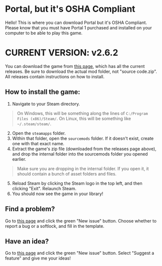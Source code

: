 # Portal, but it's OSHA Compliant

Hello! This is where you can download Portal but it's OSHA Compliant.
Please know that you must have Portal 1 purchased and installed on your computer to be able to play this game.


# CURRENT VERSION: v2.6.2

You can download the game from [this page](https://github.com/SparkLinkStudios/portal-but-its-osha-compliant/releases), which has all the current releases. Be sure to download the actual mod folder, not "source code.zip". All releases contain instructions on how to install.

## How to install the game:
1. Navigate to your Steam directory.
> On Windows, this will be something along the lines of `C:/Program Files (x86)/Steam/`.
> On Linux, this will be something like `~/.steam/steam/`.
2. Open the `steamapps` folder.
3. Within that folder, open the `sourcemods` folder. If it doesn't exist, create one with that exact name.
4. Extract the game's zip file (downloaded from the releases page above), and drop the internal folder into the sourcemods folder you opened earlier.
> Make sure you are dropping in the internal folder. If you open it, it should contain a bunch of asset folders and files.
5. Reload Steam by clicking the Steam logo in the top left, and then clicking "Exit". Relaunch Steam.
6. You should now see the game in your library!

## Find a problem?

Go to [this page](https://github.com/SparkLinkStudios/portal-but-its-osha-compliant/issues) and click the green "New issue" button. Choose whether to report a bug or a softlock, and fill in the template.

## Have an idea?

Go to [this page](https://github.com/SparkLinkStudios/portal-but-its-osha-compliant/issues) and click the green "New issue" button. Select "Suggest a feature" and give me your ideas!
